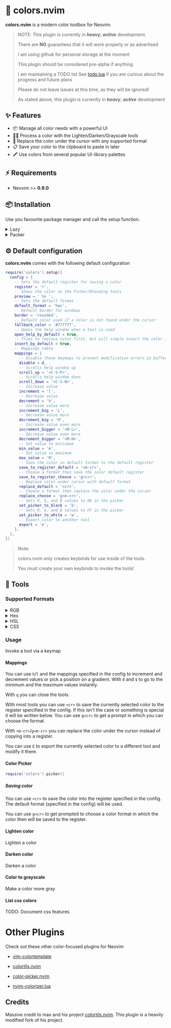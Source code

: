 # 🎨 colors.nvim

**colors.nvim** is a modern color toolbox for Neovim.

> NOTE: This plugin is currently in **_heavy_**, **_active_** development.
>
> There are **NO** guarantees that it will work properly or as advertised
>
> I am using github for personal storage at the moment
>
> This plugin should be considered pre-alpha if anything
>
> I am maintaining a TODO list
> See [todo.lua](https://github.com/roycrippen4/colors.nvim/blob/master/todo.lua) if you are curious about the progress and future plans
>
> Please do not leave issues at this time, as they will be ignored!
>
> As stated above, this plugin is currently in **_heavy_**, **_active_** development

## ✨ Features

- 📦 Manage all color needs with a powerful UI
- 🧑‍🔬️ Process a color with the Lighten/Darken/Grayscale tools
- 🔀 Replace the color under the cursor with any supported format
- 📋 Save your color to the clipboard to paste in later
- 🖍 Use colors from several popular UI-library palettes

## ⚡️ Requirements

- Neovim >= **0.9.0**

## 📦 Installation

Use you favourite package manager and call the setup function.

<details>
    <summary>Lazy</summary>

```lua
-- This is the configuration I am currently using
  {
    'roycrippen4/colors.nvim',
    keys = {
      {
        '<leader>cp',
        function()
          require('colors').picker()
        end,
        desc = 'Pick a color  ',
      },
      {
        '<leader>cd',
        function()
          require('colors').darken()
        end,
        desc = 'Darken a color  ',
      },
      {
        '<leader>cl',
        function()
          require('colors').lighten()
        end,
        desc = 'Lighten a color  ',
      },
    },
    opts = {},
  },
}
```

</details>

<details>
    <summary>Packer</summary>
    
```lua
use {
  "roycrippen4/colors.nvim",
  config = function()
    require("colors").setup()
  end,
}
```
</details>

## ⚙️ Default configuration

**colors.nvim** comes with the following default configuration

```lua
require('colors').setup({
  config = {
    -- Sets the default register for saving a color
    register = '+',
    -- Shows the color in the Picker/Blending tools
    preview = ' %s ',
    -- Sets the default format
    default_format = 'hex',
    -- Default border for windows
    border = 'rounded',
    -- Default color used if a color is not found under the cursor
    fallback_color = '#777777',
    -- Opens the help window when a tool is used
    open_help_by_default = true,
    -- Tries to replace color first, but will simple insert the color if one is not found
    insert_by_default = true,
    -- Mappings table
    mappings = {
      -- Disable these keymaps to prevent modification errors in buffer
      disable = d,
      -- Scrolls help window up
      scroll_up = '<C-S-P>',
      -- Scrolls help window down
      scroll_down = '<C-S-N>',
      -- Increase value
      increment = 'l',
      -- Decrease value
      decrement = 'h',
      -- Increase value more
      increment_big = 'L',
      -- Decrease value more
      decrement_big = 'H',
      -- Increase value even more
      increment_bigger = '<M-L>',
      -- Decrease value even more
      decrement_bigger = '<M-H>',
      -- Set value to miniumum
      min_value = 'm',
      -- Set value to maximum
      max_value = 'M',
      -- Save the color in default format to the default register
      save_to_register_default = '<m-cr>',
      -- Choose a format then save the color default register
      save_to_register_choose = 'g<cr>',
      -- Replace color under cursor with default format
      replace_default = '<cr>',
      -- Choose a format then replace the color under the cursor
      replace_choose = 'g<m-cr>',
      -- Sets R, G, and B values to 00 in the picker
      set_picker_to_black = 'b',
      -- Sets R, G, and B values to FF in the picker
      set_picker_to_white = 'w',
      -- Export color to another tool
      export = 'e',
    },
  },
})
```

> Note:
>
> colors.nvim only creates keybinds for use inside of the tools.
>
> You must create your own keybinds to invoke the tools!

## 👀 Tools

### Supported Formats

<details>
    <summary>RGB</summary>
    
- `rgb(255, 255, 0)`
- `rgb(100%, 100%, 0%)`

</details>

<details>
    <summary>Hex</summary>
    
- `#FFAB00`
</details>

<details>
    <summary>HSL</summary>

- `hsl(60, 100%, 50%)`
- `hsla(60, 100%, 50%)`
</details>

<details>
    <summary>CSS</summary>

##### Color support for the following:

- _Standard CSS_
- _Tailwind CSS_
- _Material UI_
- _ChakraUI_

</details>

### Usage

Invoke a tool via a keymap

#### Mappings

You can use `h`/`l` and the mappings specified in the config to increment and decrement values or pick a position on a gradient.
With `0` and `$` to go to the minimum and the maximum values instantly.

With `q` you can close the tools.

With most tools you can use `<cr>` to save the currently selected color to the register speicified in the config.
If this isn't the case or something is special it will be written below.
You can use `g<cr>` to get a prompt in which you can choose the format.

With `<m-cr>`/`g<m-cr>` you can replace the color under the cursor instead of copying into a register.

You can use `E` to export the currently selected color to a different tool and modify it there.

#### Color Picker

```lua
require('colors').picker()
```

##### Saving color

You can use `<cr>` to save the color into the register specified in the config.
The default format (specified in the config) will be used.

You can use `g<cr>` to get prompted to choose a color format in which the color then will be saved to the register.

#### Lighten color

Lighten a color

#### Darken color

Darken a color

#### Color to grayscale

Make a color more gray

#### List css colors

TODO: Document css features

# Other Plugins

Check out these other color-focused plugins for Neovim

- [vim-colortemplate](https://github.com/lifepillar/vim-colortemplate)

- [colortils.nvim](https://github.com/nvim-colortils/colortils.nvim)

- [color-picker.nvim](https://github.com/ziontee113/color-picker.nvim)

- [nvim-colorizer.lua](https://github.com/NvChad/nvim-colorizer.lua)

## Credits

Massive credit to max and his project [colortils.nvim](https://github.com/nvim-colortils/colortils.nvim).
This plugin is a heavily modified fork of his project.
